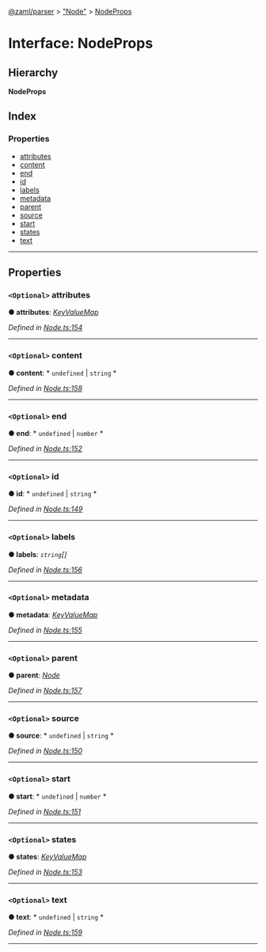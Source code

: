 [@zaml/parser](../README.md) > ["Node"](../modules/_node_.md) > [NodeProps](../interfaces/_node_.nodeprops.md)

# Interface: NodeProps

## Hierarchy

**NodeProps**

## Index

### Properties

* [attributes](_node_.nodeprops.md#attributes)
* [content](_node_.nodeprops.md#content)
* [end](_node_.nodeprops.md#end)
* [id](_node_.nodeprops.md#id)
* [labels](_node_.nodeprops.md#labels)
* [metadata](_node_.nodeprops.md#metadata)
* [parent](_node_.nodeprops.md#parent)
* [source](_node_.nodeprops.md#source)
* [start](_node_.nodeprops.md#start)
* [states](_node_.nodeprops.md#states)
* [text](_node_.nodeprops.md#text)

---

## Properties

<a id="attributes"></a>

### `<Optional>` attributes

**● attributes**: *[KeyValueMap](../modules/_node_.md#keyvaluemap)*

*Defined in [Node.ts:154](https://github.com/nexushubs/zaml-lang/blob/dba599e/packages/zaml-parser/src/Node.ts#L154)*

___
<a id="content"></a>

### `<Optional>` content

**● content**: * `undefined` &#124; `string`
*

*Defined in [Node.ts:158](https://github.com/nexushubs/zaml-lang/blob/dba599e/packages/zaml-parser/src/Node.ts#L158)*

___
<a id="end"></a>

### `<Optional>` end

**● end**: * `undefined` &#124; `number`
*

*Defined in [Node.ts:152](https://github.com/nexushubs/zaml-lang/blob/dba599e/packages/zaml-parser/src/Node.ts#L152)*

___
<a id="id"></a>

### `<Optional>` id

**● id**: * `undefined` &#124; `string`
*

*Defined in [Node.ts:149](https://github.com/nexushubs/zaml-lang/blob/dba599e/packages/zaml-parser/src/Node.ts#L149)*

___
<a id="labels"></a>

### `<Optional>` labels

**● labels**: *`string`[]*

*Defined in [Node.ts:156](https://github.com/nexushubs/zaml-lang/blob/dba599e/packages/zaml-parser/src/Node.ts#L156)*

___
<a id="metadata"></a>

### `<Optional>` metadata

**● metadata**: *[KeyValueMap](../modules/_node_.md#keyvaluemap)*

*Defined in [Node.ts:155](https://github.com/nexushubs/zaml-lang/blob/dba599e/packages/zaml-parser/src/Node.ts#L155)*

___
<a id="parent"></a>

### `<Optional>` parent

**● parent**: *[Node](../classes/_node_.node.md)*

*Defined in [Node.ts:157](https://github.com/nexushubs/zaml-lang/blob/dba599e/packages/zaml-parser/src/Node.ts#L157)*

___
<a id="source"></a>

### `<Optional>` source

**● source**: * `undefined` &#124; `string`
*

*Defined in [Node.ts:150](https://github.com/nexushubs/zaml-lang/blob/dba599e/packages/zaml-parser/src/Node.ts#L150)*

___
<a id="start"></a>

### `<Optional>` start

**● start**: * `undefined` &#124; `number`
*

*Defined in [Node.ts:151](https://github.com/nexushubs/zaml-lang/blob/dba599e/packages/zaml-parser/src/Node.ts#L151)*

___
<a id="states"></a>

### `<Optional>` states

**● states**: *[KeyValueMap](../modules/_node_.md#keyvaluemap)*

*Defined in [Node.ts:153](https://github.com/nexushubs/zaml-lang/blob/dba599e/packages/zaml-parser/src/Node.ts#L153)*

___
<a id="text"></a>

### `<Optional>` text

**● text**: * `undefined` &#124; `string`
*

*Defined in [Node.ts:159](https://github.com/nexushubs/zaml-lang/blob/dba599e/packages/zaml-parser/src/Node.ts#L159)*

___

